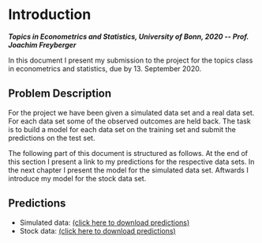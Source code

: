 Introduction
============================

***Topics in Econometrics and Statistics, University of Bonn, 2020 -- Prof. Joachim Freyberger***

In this document I present my submission to the project for the topics class in
econometrics and statistics, due by 13. September 2020.



Problem Description
----------------------------

For the project we have been given a simulated data set and a real data set. For each
data set some of the observed outcomes are held back. The task is to build a model for
each data set on the training set and submit the predictions on the test set.


The following part of this document is structured as follows. At the end of this
section I present a link to my predictions for the respective data sets. In the next
chapter I present the model for the simulated data set. Aftwards I introduce my model
for the stock data set.


Predictions
----------------------------

- Simulated data: [(click here to download predictions)](https://github.com/timmens/topics-project)
- Stock data: [(click here to download predictions)](https://github.com/timmens/topics-project)
